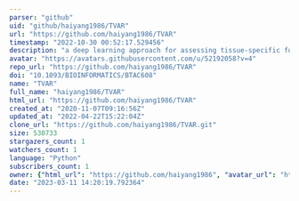 ```yaml
---
parser: "github"
uid: "github/haiyang1986/TVAR"
url: "https://github.com/haiyang1986/TVAR"
timestamp: "2022-10-30 00:52:17.529456"
description: "a deep learning approach for assessing tissue-specific functional effects of non-coding variants"
avatar: "https://avatars.githubusercontent.com/u/52192058?v=4"
repo_url: "https://github.com/haiyang1986/TVAR"
doi: "10.1093/BIOINFORMATICS/BTAC608"
name: "TVAR"
full_name: "haiyang1986/TVAR"
html_url: "https://github.com/haiyang1986/TVAR"
created_at: "2020-11-07T09:16:56Z"
updated_at: "2022-04-22T15:22:04Z"
clone_url: "https://github.com/haiyang1986/TVAR.git"
size: 530733
stargazers_count: 1
watchers_count: 1
language: "Python"
subscribers_count: 1
owner: {"html_url": "https://github.com/haiyang1986", "avatar_url": "https://avatars.githubusercontent.com/u/52192058?v=4", "login": "haiyang1986", "type": "User"}
date: "2023-03-11 14:20:19.792364"
---
```

